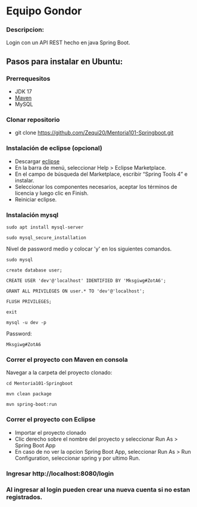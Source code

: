 

# Equipo Gondor
### Descripcion: 
Login con un API REST hecho en java Spring Boot.

## Pasos para instalar en Ubuntu:

### Prerrequesitos
- JDK 17
- [Maven](https://www.digitalocean.com/community/tutorials/install-maven-linux-ubuntu#installing-maven-on-linux-ubuntu)
- MySQL

### Clonar repositorio
- git clone https://github.com/Zequi20/Mentoria101-Springboot.git 


### Instalación de eclipse (opcional)
- Descargar [eclipse](https://eclipseide.org/)
- En la barra de menú, seleccionar Help > Eclipse Marketplace.
- En el campo de búsqueda del Marketplace, escribir “Spring Tools 4” e instalar.
- Seleccionar los componentes necesarios,
aceptar los términos de licencia y luego clic en Finish.
- Reiniciar eclipse.
  
### Instalación mysql
```
sudo apt install mysql-server
```
```
sudo mysql_secure_installation
```

Nivel de password medio y colocar 'y' en los siguientes comandos.
```
sudo mysql
```
```
create database user;
```
```
CREATE USER 'dev'@'localhost' IDENTIFIED BY 'Mksgiwg#ZotA6';
```
```
GRANT ALL PRIVILEGES ON user.* TO 'dev'@'localhost';
```
```
FLUSH PRIVILEGES;
```
```
exit
```
```
mysql -u dev -p
```
Password:
```
Mksgiwg#ZotA6
```

### Correr el proyecto con Maven en consola
Navegar a la carpeta del proyecto clonado:
  ```
  cd Mentoria101-Springboot
  ```
  ```
  mvn clean package
  ```
  ```
  mvn spring-boot:run
  ```
  
### Correr el proyecto con Eclipse
- Importar el proyecto clonado
- Clic derecho sobre el nombre del proyecto y seleccionar Run As > Spring Boot App
- En caso de no ver la opcion Spring Boot App, seleccionar Run As > Run Configuration, seleccionar spring y por ultimo Run.

### Ingresar http://localhost:8080/login


### Al ingresar al login pueden crear una nueva cuenta si no estan registrados.
